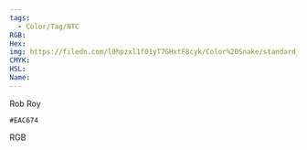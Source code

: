 ```yaml
---
tags:
  - Color/Tag/NTC
RGB:
Hex:
img: https://filedn.com/l0hpzxl1f01yT7GHxtF8cyk/Color%20Snake/standard_csv_to_svg//EAC674.svg
CMYK:
HSL:
Name:
---
```

Rob Roy
```palette
#EAC674
```
RGB
